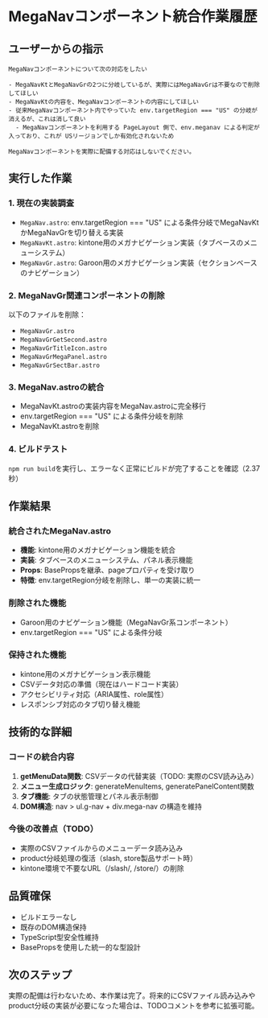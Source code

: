 # MegaNavコンポーネント統合作業履歴

## ユーザーからの指示

```
MegaNavコンポーネントについて次の対応をしたい

- MegaNavKtとMegaNavGrの2つに分岐しているが、実際にはMegaNavGrは不要なので削除してほしい
- MegaNavKtの内容を、MegaNavコンポーネントの内容にしてほしい
- 従来MegaNavコンポーネント内でやっていた env.targetRegion === "US" の分岐が消えるが、これは消して良い
  - MegaNavコンポーネントを利用する PageLayout 側で、env.meganav による判定が入っており、これが USリージョンでしか有効化されないため

MegaNavコンポーネントを実際に配備する対応はしないでください。
```

## 実行した作業

### 1. 現在の実装調査

- `MegaNav.astro`: env.targetRegion === "US" による条件分岐でMegaNavKtかMegaNavGrを切り替える実装
- `MegaNavKt.astro`: kintone用のメガナビゲーション実装（タブベースのメニューシステム）
- `MegaNavGr.astro`: Garoon用のメガナビゲーション実装（セクションベースのナビゲーション）

### 2. MegaNavGr関連コンポーネントの削除

以下のファイルを削除：
- `MegaNavGr.astro`
- `MegaNavGrGetSecond.astro`
- `MegaNavGrTitleIcon.astro`
- `MegaNavGrMegaPanel.astro`
- `MegaNavGrSectBar.astro`

### 3. MegaNav.astroの統合

- MegaNavKt.astroの実装内容をMegaNav.astroに完全移行
- env.targetRegion === "US" による条件分岐を削除
- MegaNavKt.astroを削除

### 4. ビルドテスト

`npm run build`を実行し、エラーなく正常にビルドが完了することを確認（2.37秒）

## 作業結果

### 統合されたMegaNav.astro

- **機能**: kintone用のメガナビゲーション機能を統合
- **実装**: タブベースのメニューシステム、パネル表示機能
- **Props**: BasePropsを継承、pageプロパティを受け取り
- **特徴**: env.targetRegion分岐を削除し、単一の実装に統一

### 削除された機能

- Garoon用のナビゲーション機能（MegaNavGr系コンポーネント）
- env.targetRegion === "US" による条件分岐

### 保持された機能

- kintone用のメガナビゲーション表示機能
- CSVデータ対応の準備（現在はハードコード実装）
- アクセシビリティ対応（ARIA属性、role属性）
- レスポンシブ対応のタブ切り替え機能

## 技術的な詳細

### コードの統合内容

1. **getMenuData関数**: CSVデータの代替実装（TODO: 実際のCSV読み込み）
2. **メニュー生成ロジック**: generateMenuItems, generatePanelContent関数
3. **タブ機能**: タブの状態管理とパネル表示制御
4. **DOM構造**: nav > ul.g-nav + div.mega-nav の構造を維持

### 今後の改善点（TODO）

- 実際のCSVファイルからのメニューデータ読み込み
- product分岐処理の復活（slash, store製品サポート時）
- kintone環境で不要なURL（/slash/, /store/）の削除

## 品質確保

- ビルドエラーなし
- 既存のDOM構造保持
- TypeScript型安全性維持
- BasePropsを使用した統一的な型設計

## 次のステップ

実際の配備は行わないため、本作業は完了。将来的にCSVファイル読み込みやproduct分岐の実装が必要になった場合は、TODOコメントを参考に拡張可能。
